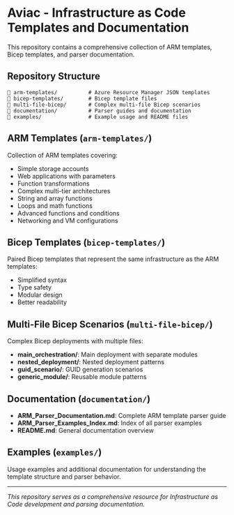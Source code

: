 # Aviac - Infrastructure as Code Templates and Documentation

This repository contains a comprehensive collection of ARM templates, Bicep templates, and parser documentation.

## Repository Structure

```
📁 arm-templates/          # Azure Resource Manager JSON templates
📁 bicep-templates/        # Bicep template files  
📁 multi-file-bicep/       # Complex multi-file Bicep scenarios
📁 documentation/          # Parser guides and documentation
📁 examples/               # Example usage and README files
```

## ARM Templates (`arm-templates/`)

Collection of ARM templates covering:
- Simple storage accounts
- Web applications with parameters
- Function transformations
- Complex multi-tier architectures
- String and array functions
- Loops and math functions
- Advanced functions and conditions
- Networking and VM configurations

## Bicep Templates (`bicep-templates/`)

Paired Bicep templates that represent the same infrastructure as the ARM templates:
- Simplified syntax
- Type safety
- Modular design
- Better readability

## Multi-File Bicep Scenarios (`multi-file-bicep/`)

Complex Bicep deployments with multiple files:
- **main_orchestration/**: Main deployment with separate modules
- **nested_deployment/**: Nested deployment patterns
- **guid_scenario/**: GUID generation scenarios
- **generic_module/**: Reusable module patterns

## Documentation (`documentation/`)

- **ARM_Parser_Documentation.md**: Complete ARM template parser guide
- **ARM_Parser_Examples_Index.md**: Index of all parser examples
- **README.md**: General documentation overview

## Examples (`examples/`)

Usage examples and additional documentation for understanding the template structure and parser behavior.

---

*This repository serves as a comprehensive resource for Infrastructure as Code development and parsing documentation.*

